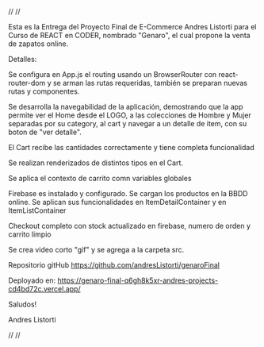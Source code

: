 // //

Esta es la Entrega del Proyecto Final de E-Commerce Andres Listorti para el Curso de REACT en CODER, nombrado "Genaro", el cual propone la venta de zapatos online.

Detalles:

Se configura en App.js el routing usando un BrowserRouter con react-router-dom y se arman las rutas requeridas, también se preparan nuevas rutas y componentes.

Se desarrolla la navegabilidad de la aplicación, demostrando que la app permite ver el Home desde el LOGO, a las colecciones de Hombre y Mujer separadas por su category, al cart y navegar a un detalle de item, con su boton de "ver detalle".

El Cart recibe las cantidades correctamente y tiene completa funcionalidad

Se realizan renderizados de distintos tipos en el Cart.

Se aplica el contexto de carrito comn variables globales

Firebase es instalado y configurado. Se cargan los productos en la BBDD online.
Se aplican sus funcionalidades en ItemDetailContainer y en ItemListContainer

Checkout completo con stock actualizado en firebase, numero de orden y carrito limpio

Se crea video corto "gif" y se agrega a la carpeta src.

Repositorio gitHub https://github.com/andresListorti/genaroFinal

Deployado en: https://genaro-final-q6gh8k5xr-andres-projects-cd4bd72c.vercel.app/

Saludos!

Andres Listorti

// //
